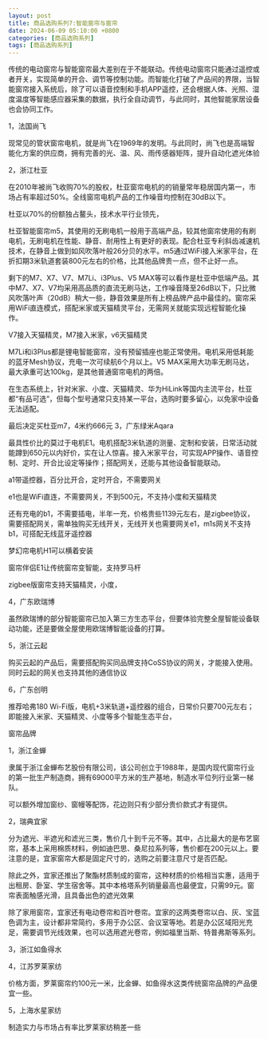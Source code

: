 ```yaml
---
layout: post
title: 商品选购系列7:智能窗帘与窗帘
date: 2024-06-09 05:10:00 +0800
categories: [商品选购系列]
tags: [商品选购系列]
---
```

传统的电动窗帘与智能窗帘最大差别在于不能联动。传统电动窗帘只能通过遥控或者开关，实现简单的开合、调节等控制功能。而智能化打破了产品间的界限，当智能窗帘接入系统后，除了可以语音控制和手机APP遥控，还会根据人体、光照、湿度温度等智能感应器采集的数据，执行全自动调节，与此同时，其他智能家居设备也会协同工作。

1，法国尚飞

现常见的管状窗帘电机，就是尚飞在1969年的发明。与此同时，尚飞也是高端智能化方案的供应商，拥有完善的光、温、风、雨传感器矩阵，提升自动化遮光体验

2，浙江杜亚

在2010年被尚飞收购70%的股权，杜亚窗帘电机的的销量常年稳居国内第一，市场占有率超过50%。全线窗帘电机产品的工作噪音均控制在30dB以下。

杜亚以70%的份额独占鳌头，技术水平行业领先，

杜亚智能窗帘m5，其使用的无刷电机一般用于高端产品，较其他窗帘使用的有刷电机，无刷电机在性能、静音、耐用性上有更好的表现。配合杜亚专利斜齿减速机技术，在静音上做到如风吹落叶般26分贝的水平。m5通过WiFi接入米家平台，在折扣期3米轨道套装800元左右的价格，比其他品牌贵一点，但不止好一点。

剩下的M7、X7、V7、M7Li、i3Plus、V5 MAX等可以看作是杜亚中低端产品。其中M7、X7、V7均采用高品质的直流无刷马达，工作噪音降至26dB以下，只比微风吹落叶声（20dB）稍大一些，静音效果是所有上榜品牌产品中最佳的。窗帘采用WiFi直连模式，搭配米家或天猫精灵平台，无需网关就能实现远程智能化操作。

V7接入天猫精灵，M7接入米家，v6天猫精灵

M7Li和i3Plus都是锂电智能窗帘，没有预留插座也能正常使用。电机采用低耗能的蓝牙Mesh协议，充电一次可续航6个月以上。V5 MAX采用大功率无刷马达，最大承重可达100kg，是其他普通窗帘电机的两倍。

在生态系统上，针对米家、小度、天猫精灵、华为HiLink等国内主流平台，杜亚都“有品可选”，但每个型号通常只支持某一平台，选购时要多留心，以免家中设备无法适配。

最后决定买杜亚m7，4米约666元
3，广东绿米Aqara

最具性价比的莫过于电机E1。电机搭配3米轨道的测量、定制和安装，日常活动就能蹲到650元以内好价，实在让人惊喜。接入米家平台，可实现APP操作、语音控制、定时、开合比设定等操作；搭配网关，还能与其他设备智能联动。

a1带遥控器，百分比开合，定时开合，不需要网关

e1也是WiFi直连，不需要网关，不到500元，不支持小度和天猫精灵

还有充电的b1，不需要插电，半年一充，价格贵些1139元左右，是zigbee协议，需要搭配网关，需单独购买无线开关，无线开关也需要网关e1，m1s网关不支持b1，可搭配无线蓝牙遥控器

梦幻帘电机H1可以横着安装

窗帘伴侣E1让传统窗帘变智能，支持罗马杆

zigbee版窗帘支持天猫精灵，小度，

4，广东欧瑞博

虽然欧瑞博的部分智能窗帘已加入第三方生态平台，但要体验完整全屋智能设备联动功能，还是要做全屋使用欧瑞博智能设备的打算。

5，浙江云起

购买云起的产品后，需要搭配购买同品牌支持CoSS协议的网关，才能接入使用。同时云起的网关也支持其他的通信协议

6，广东创明

推荐哈弗180 Wi-Fi版，电机+3米轨道+遥控器的组合，日常价只要700元左右；即能接入米家、天猫精灵、小度等多个智能生态平台，

窗帘品牌

1，浙江金蝉

隶属于浙江金蝉布艺股份有限公司，该公司创立于1988年，是国内现代窗帘行业的第一批生产制造商，拥有69000平方米的生产基地，制造水平位列行业第一梯队。

可以额外增加窗纱、窗幔等配饰，花边则只有少部分贵价款式才有提供。

2，瑞典宜家

分为遮光、半遮光和滤光三类，售价几十到千元不等。其中，占比最大的是布艺窗帘，基本上采用棉质材料，例如迪巴思、桑尼拉系列等，售价都在200元以上。要注意的是，宜家窗帘大都是固定尺寸的，选购之前要注意尺寸是否匹配。

除此之外，宜家还推出了聚酯材质制成的窗帘，这种材质的价格相当实惠，适用于出租房、卧室、学生宿舍等。其中本格塔系列销量最高也最便宜，只需99元。窗帘表面触感光滑，且具备出色的遮光效果

除了家用窗帘，宜家还有电动卷帘和百叶卷帘。宜家的这两类卷帘以白、灰、宝蓝色调为主，设计都非常简约，多用于办公区、会议室等地。若是办公区域阳光充足，需要调节光线效果，也可以选用遮光卷帘，例如福里当斯、特普弗斯等系列。

3，浙江如鱼得水

4，江苏罗莱家纺

价格方面，罗莱窗帘约100元一米，比金蝉、如鱼得水这类传统窗帘品牌的产品便宜一些。

5，上海水星家纺

制造实力与市场占有率比罗莱家纺稍差一些